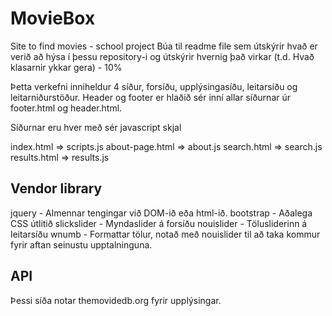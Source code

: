 # MovieBox
Site to find movies - school project
Búa til readme file sem útskýrir hvað er verið að hýsa í þessu repository-i 
og útskýrir hvernig það virkar (t.d. Hvað klasarnir ykkar gera) - 10%

Þetta verkefni inniheldur 4 síður, forsíðu, upplýsingasíðu, leitarsíðu og leitarniðurstöður. 
Header og footer er hlaðið sér inní allar síðurnar úr footer.html og header.html.

Síðurnar eru hver með sér javascript skjal

index.html      => scripts.js
about-page.html => about.js
search.html     => search.js
results.html    => results.js

## Vendor library 

jquery - Almennar tengingar við DOM-ið eða html-ið.
bootstrap - Aðalega CSS útlitið
slickslider - Myndaslider á forsíðu
nouislider - Tölusliderinn á leitarsíðu
wnumb - Formattar tölur, notað með nouislider til að taka kommur fyrir aftan seinustu upptalninguna.

## API

Þessi síða notar themovidedb.org fyrir upplýsingar.
